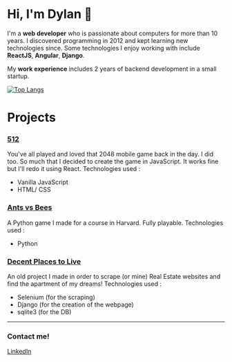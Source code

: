 # Hi, I'm Dylan 👋

I'm a **web developer** who is passionate about computers for more than 10 years. I discovered programming in 2012 and kept learning new technologies since. Some technologies I enjoy working with include **ReactJS**, **Angular**, **Django**.

My **work experience** includes 2 years of backend development in a small startup.

[![Top Langs](https://github-readme-stats.vercel.app/api/top-langs/?username=dyluan)](https://github.com/dyluan/github-readme-stats)

# Projects

### [512](https://github.com/Dyluan/512)
You've all played and loved that 2048 mobile game back in the day. I did too. So much that I decided to create the game in JavaScript. It works fine but I'll redo it using React.
Technologies used :
- Vanilla JavaScript
- HTML/ CSS

### [Ants vs Bees](https://github.com/Dyluan/AntsVsBees)
A Python game I made for a course in Harvard. Fully playable.
Technologies used :
- Python

### [Decent Places to Live](https://github.com/Dyluan/DPTL/tree/master)
An old project I made in order to scrape (or mine) Real Estate websites and find the apartment of my dreams! 
Technologies used : 
- Selenium (for the scraping)
- Django (for the creation of the webpage)
- sqlite3 (for the DB)

---

### Contact me! 
[LinkedIn](https://www.linkedin.com/in/dylan-jonckheere/)
